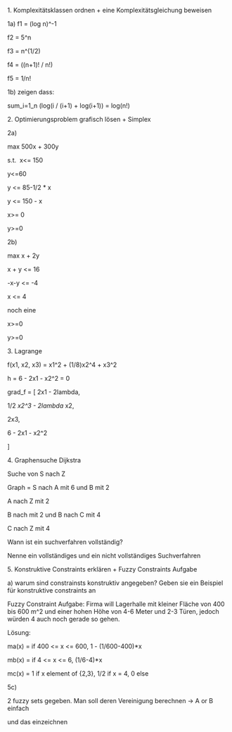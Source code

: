 1\. Komplexitätsklassen ordnen + eine Komplexitätsgleichung beweisen

1a) f1 = (log n)^-1

f2 = 5^n

f3 = n^(1/2)

f4 = ((n+1)! / n!)

f5 = 1/n!

1b) zeigen dass:

sum_i=1_n (log(i / (i+1) + log(i+1)) = log(n!)

2\. Optimierungsproblem grafisch lösen + Simplex

2a)

max 500x + 300y

s.t.  x<= 150

y<=60

y <= 85-1/2 \* x

y <= 150 - x

x>= 0

y>=0

2b)

max x + 2y

x + y <= 16

\-x-y <= -4

x <= 4

noch eine

x>=0

y>=0

3\. Lagrange

f(x1, x2, x3) = x1^2 + (1/8)x2^4 + x3^2

h = 6 - 2x1 - x2^2 = 0

grad_f = \[ 2x1 - 2lambda,

1/2  *x2^3 - 2lambda*  x2,

2x3,

6 - 2x1 - x2^2

\]

4\. Graphensuche Dijkstra

Suche von S nach Z

Graph = S nach A mit 6 und B mit 2

A nach Z mit 2

B nach mit 2 und B nach C mit 4

C nach Z mit 4

Wann ist ein suchverfahren vollständig?

Nenne ein vollständiges und ein nicht vollständiges Suchverfahren

5\. Konstruktive Constraints erklären + Fuzzy Constraints Aufgabe

a) warum sind constrainsts konstruktiv angegeben? Geben sie ein Beispiel für konstruktive constraints an

Fuzzy Constraint Aufgabe: Firma will Lagerhalle mit kleiner Fläche von 400 bis 600 m^2 und einer hohen Höhe von 4-6 Meter und 2-3 Türen, jedoch würden 4 auch noch gerade so gehen.

Lösung:

ma(x) = if 400 <= x <= 600, 1 - (1/600-400)\*x

mb(x) = if 4 <= x <= 6, (1/6-4)\*x

mc(x) = 1 if x element of {2,3}, 1/2 if x = 4, 0 else

5c)

2 fuzzy sets gegeben. Man soll deren Vereinigung berechnen -> A or B einfach

und das einzeichnen